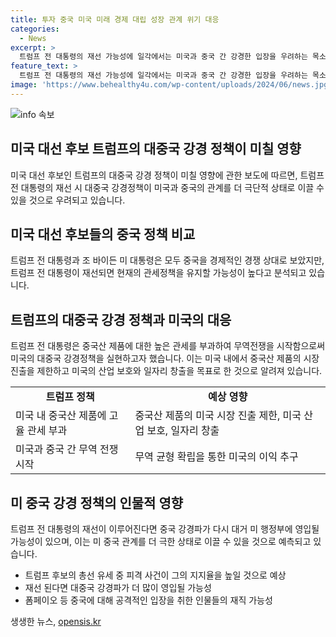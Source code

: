 ```yaml
---
title: 투자 중국 미국 미래 경제 대립 성장 관계 위기 대응
categories:
  - News
excerpt: >
  트럼프 전 대통령의 재선 가능성에 일각에서는 미국과 중국 간 강경한 입장을 우려하는 목소리가 나오고 있다. 트럼프 후보는 대중국 강경파로 알려져 있으며, 미 대선에서 당선된다면 중국과의 관계가 불안해질 것으로 예상된다. 트럼프 전 대통령은 중국산 제품에 대한 고율 관세 부과를 예고하며 대중 강경정책을 내세우고 있다. 중국 측은 트럼프 후보가 재선되면 대중국 정책을 우선시할 것으로 관측하고 있으나, 관련 전문가들은 중국과의 미국 관계가 더욱 극단적인 상황으로 치달을 우려하고 있다.
feature_text: >
  트럼프 전 대통령의 재선 가능성에 일각에서는 미국과 중국 간 강경한 입장을 우려하는 목소리가 나오고 있다. 트럼프 후보는 대중국 강경파로 알려져 있으며, 미 대선에서 당선된다면 중국과의 관계가 불안해질 것으로 예상된다. 트럼프 전 대통령은 중국산 제품에 대한 고율 관세 부과를 예고하며 대중 강경정책을 내세우고 있다. 중국 측은 트럼프 후보가 재선되면 대중국 정책을 우선시할 것으로 관측하고 있으나, 관련 전문가들은 중국과의 미국 관계가 더욱 극단적인 상황으로 치달을 우려하고 있다.
image: 'https://www.behealthy4u.com/wp-content/uploads/2024/06/news.jpg'
---
```


<p><img src="https://www.behealthy4u.com/wp-content/uploads/2024/06/news.jpg" alt="info 속보" /></p>

<h2 data-ke-size="size26">미국 대선 후보 트럼프의 대중국 강경 정책이 미칠 영향</h2>

<p data-ke-size="size16">미국 대선 후보인 트럼프의 대중국 강경 정책이 미칠 영향에 관한 보도에 따르면, 트럼프 전 대통령의 재선 시 대중국 강경정책이 미국과 중국의 관계를 더 극단적 상태로 이끌 수 있을 것으로 우려되고 있습니다.</p>

<h2 data-ke-size="size26">미국 대선 후보들의 중국 정책 비교</h2>

<p data-ke-size="size16">트럼프 전 대통령과 조 바이든 미 대통령은 모두 중국을 경제적인 경쟁 상대로 보았지만, 트럼프 전 대통령이 재선되면 현재의 관세정책을 유지할 가능성이 높다고 분석되고 있습니다.</p>

<h2 data-ke-size="size26">트럼프의 대중국 강경 정책과 미국의 대응</h2>

<p data-ke-size="size16">트럼프 전 대통령은 중국산 제품에 대한 높은 관세를 부과하여 무역전쟁을 시작함으로써 미국의 대중국 강경정책을 실현하고자 했습니다. 이는 미국 내에서 중국산 제품의 시장진출을 제한하고 미국의 산업 보호와 일자리 창출을 목표로 한 것으로 알려져 있습니다.</p>

<table>
<tbody>
<tr>
<td style="text-align: center; height: 17px;"><b>트럼프 정책</b></td>
<td style="text-align: center; height: 17px;"><b>예상 영향</b></td>
</tr>
<tr>
<td style="text-align: left;">미국 내 중국산 제품에 고율 관세 부과</td>
<td style="text-align: left;">중국산 제품의 미국 시장 진출 제한, 미국 산업 보호, 일자리 창출</td>
</tr>
<tr>
<td style="text-align: left;">미국과 중국 간 무역 전쟁 시작</td>
<td style="text-align: left;">무역 균형 확립을 통한 미국의 이익 추구</td>
</tr>
</tbody>
</table>

<h2 data-ke-size="size26">미 중국 강경 정책의 인물적 영향</h2>

<p data-ke-size="size16">트럼프 전 대통령의 재선이 이루어진다면 중국 강경파가 다시 대거 미 행정부에 영입될 가능성이 있으며, 이는 미 중국 관계를 더 극한 상태로 이끌 수 있을 것으로 예측되고 있습니다.</p>

<ul>
<li>트럼프 후보의 총선 유세 중 피격 사건이 그의 지지율을 높일 것으로 예상</li>
<li>재선 된다면 대중국 강경파가 더 많이 영입될 가능성</li>
<li>폼페이오 등 중국에 대해 공격적인 입장을 취한 인물들의 재직 가능성</li>
</ul>
생생한 뉴스, <a href="https://opensis.kr" rel="dofollow">opensis.kr</a>


